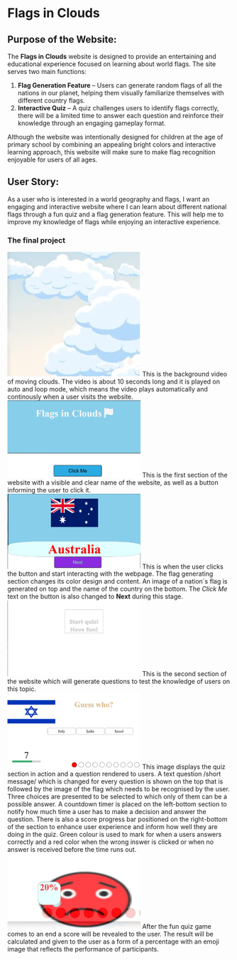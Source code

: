 # Flags in Clouds

## Purpose of the Website:
The **Flags in Clouds** website is designed to provide an entertaining and educational experience focused on learning about world flags. The site serves two main functions:
1. **Flag Generation Feature** – Users can generate random flags of all the nations in our planet, helping them visually familiarize themselves with different country flags.
2. **Interactive Quiz** – A quiz challenges users to identify flags correctly, there will be a limited time to answer each question and reinforce their knowledge through an engaging gameplay format.

Although the website was intentionally designed for children at the age of primary school by combining an appealing bright colors and interactive learning approach, this website will make sure to make flag recognition enjoyable for users of all ages.

## User Story:
As a user who is interested in a world geography and flags, I want an engaging and interactive website where I can learn about different national flags through a fun quiz and a flag generation feature. This will help me to improve my knowledge of flags while enjoying an interactive experience.

### The final project
<img src="screenShot/background.jpg" alt="The background video screenshot" width="300">
This is the background video of moving clouds. The video is about 10 seconds long and it is played on auto and loop mode, which means the video plays automatically and continously when a user visits the website.
<br>
<img src="screenShot/flagGenerating_section.jpg" alt="Flag generating section of the site" width="300"> 
This is the first section of the website with a visible and clear name of the website, as well as a button informing the user to click it.
<br>
<img src="screenShot/flags_screenShot.jpg" alt="Flags being generated when button is clicked" width="300">
This is when the user clicks the button and start interacting with the webpage. The flag generating section changes its color design and content. An image of a nation`s flag is generated on top and the name of the country on the bottom. The <em>Click Me</em> text on the button is also changed to <strong>Next</strong> during this stage.
<br>
<img src="screenShot/quiz_section.jpg" alt="The quiz section of the website" width="300">
This is the second section of the website which will generate questions to test the knowledge of users on this topic. 
<br>
<img src="screenShot/quiz_inAction.jpg" alt="Screenshot displaying a question" width="300">
This image displays the quiz section in action and a question rendered to users. A text question /short message/ which is changed for every question is shown on the top that is followed by the image of the flag which needs to be recognised by the user. Three choices are presented to be selected to which only of them can be a possible answer. A countdown timer is placed on the left-bottom section to notify how much time a user has to make a decision and answer the question. There is also a score progress bar positioned on the right-bottom of the section to enhance user experience and inform how well they are doing in the quiz. Green colour is used to mark for when a users answers correctly and a red color when the wrong inswer is clicked or when no answer is received before the time runs out.
<br>
<img src="screenShot/score_screenShot.jpg" alt="Screenshot displaying a score" width="300">
After the fun quiz game comes to an end a score will be revealed to the user. The result will be calculated and given to the user as a form of a percentage with an emoji image that reflects the performance of participants. 